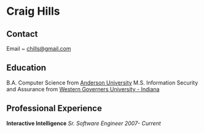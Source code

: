 Craig Hills
===========

Contact
-----------

Email
  ~ chills@gmail.com
  
Education
-----------
B.A. Computer Science from [Anderson University](http://anderson.edu)
M.S. Information Security and Assurance from [Western Governers University - Indiana](http://indiana.wgu.edu/)

Professional Experience
------------------------

**Interactive Intelligence** *Sr. Software Engineer* *2007- Current*

